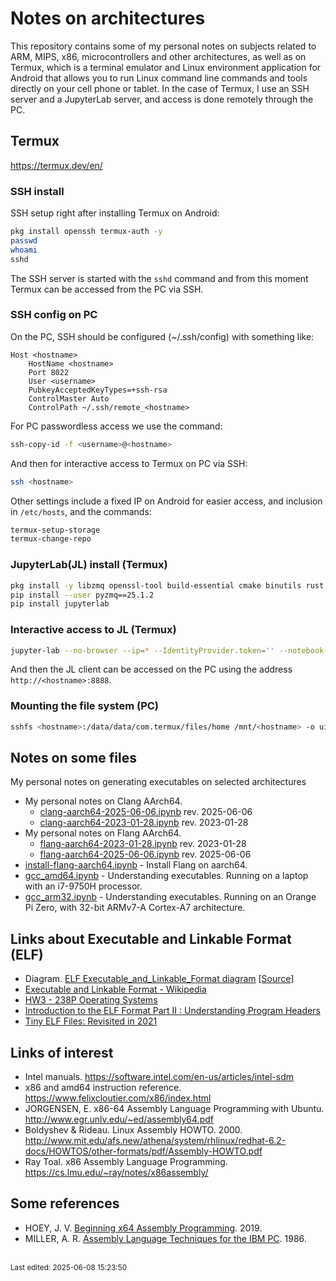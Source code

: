 # Notes on architectures

This repository contains some of my personal notes on subjects related to ARM, MIPS, x86, microcontrollers and other architectures, as well as on Termux, which is a terminal emulator and Linux environment application for Android that allows you to run Linux command line commands and tools directly on your cell phone or tablet. In the case of Termux, I use an SSH server and a JupyterLab server, and access is done remotely through the PC.

## Termux

<https://termux.dev/en/>

### SSH install

SSH setup right after installing Termux on Android:

```sh
pkg install openssh termux-auth -y
passwd
whoami
sshd
```

The SSH server is started with the `sshd` command and from this moment Termux can be accessed from the PC via SSH.

### SSH config on PC

On the PC, SSH should be configured (~/.ssh/config) with something like:

```
Host <hostname>
    HostName <hostname>
    Port 8022
    User <username>
    PubkeyAcceptedKeyTypes=+ssh-rsa
    ControlMaster Auto
    ControlPath ~/.ssh/remote_<hostname>
```

For PC passwordless access we use the command:

```sh
ssh-copy-id -f <username>@<hostname>
```

And then for interactive access to Termux on PC via SSH:

```sh
ssh <hostname>
```

Other settings include a fixed IP on Android for easier access, and inclusion in `/etc/hosts`, and the commands:

```sh
termux-setup-storage
termux-change-repo
```

### JupyterLab(JL) install (Termux)

```sh
pkg install -y libzmq openssl-tool build-essential cmake binutils rust
pip install --user pyzmq==25.1.2
pip install jupyterlab
```

### Interactive access to JL (Termux)

```sh
jupyter-lab --no-browser --ip=* --IdentityProvider.token='' --notebook-dir=~
```

And then the JL client can be accessed on the PC using the address `http://<hostname>:8888`.

### Mounting the file system (PC)

```sh
sshfs <hostname>:/data/data/com.termux/files/home /mnt/<hostname> -o uid=$(id -u),gid=$(id -g)
```

## Notes on some files

My personal notes on generating executables on selected architectures

* My personal notes on Clang AArch64.
  * [clang-aarch64-2025-06-06.ipynb](clang/clang-aarch64.ipynb) rev. 2025-06-06
  * [clang-aarch64-2023-01-28.ipynb](clang/clang-aarch64.ipynb) rev. 2023-01-28
* My personal notes on Flang AArch64.
  * [flang-aarch64-2023-01-28.ipynb](flang/flang-aarch64.ipynb) rev. 2023-01-28
  * [flang-aarch64-2025-06-06.ipynb](flang/flang-aarch64.ipynb) rev. 2025-06-06
* [install-flang-aarch64.ipynb](flang/install-flang-aarch64.ipynb) - Install Flang on aarch64.
* [gcc_amd64.ipynb](gcc/gcc_amd64.ipynb) - Understanding executables. Running on a laptop with an i7-9750H processor.
* [gcc_arm32.ipynb](gcc/gcc_arm32.ipynb) - Understanding executables. Running on an Orange Pi Zero, with 32-bit ARMv7-A Cortex-A7 architecture.

## Links about Executable and Linkable Format (ELF)

- Diagram. [ELF Executable_and_Linkable_Format diagram](img/ELF_Executable_and_Linkable_Format_diagram_by_Ange_Albertini.png) [[Source](https://upload.wikimedia.org/wikipedia/commons/e/e4/ELF_Executable_and_Linkable_Format_diagram_by_Ange_Albertini.png)]
- [Executable and Linkable Format - Wikipedia](https://en.wikipedia.org/wiki/Executable_and_Linkable_Format)
- [HW3 - 238P Operating Systems](https://ics.uci.edu/~aburtsev/238P/hw/hw3-elf/hw3-elf.html)
- [Introduction to the ELF Format Part II : Understanding Program Headers](https://blog.k3170makan.com/2018/09/introduction-to-elf-format-part-ii.html)
- [Tiny ELF Files: Revisited in 2021](https://nathanotterness.com/2021/10/tiny_elf_modernized.html)

## Links of interest

* Intel manuals. <https://software.intel.com/en-us/articles/intel-sdm>
* x86 and amd64 instruction reference. <https://www.felixcloutier.com/x86/index.html>
* JORGENSEN, E. x86-64 Assembly Language Programming with Ubuntu. <http://www.egr.unlv.edu/~ed/assembly64.pdf>
* Boldyshev & Rideau. Linux Assembly HOWTO. 2000. <http://www.mit.edu/afs.new/athena/system/rhlinux/redhat-6.2-docs/HOWTOS/other-formats/pdf/Assembly-HOWTO.pdf>
* Ray Toal. x86 Assembly Language Programming. <https://cs.lmu.edu/~ray/notes/x86assembly/>

## Some references

* HOEY, J. V. [Beginning x64 Assembly Programming](http://www.google.com.br/books/edition/Beginning_x64_Assembly_Programming/mSa7DwAAQBAJ). 2019.
* MILLER, A. R. [Assembly Language Techniques for the IBM PC](https://www.google.com.br/books/edition/Assembly_Language_Techniques_for_the_IBM/0FsgAQAAIAAJ). 1986.

<br><sub>Last edited: 2025-06-08 15:23:50</sub>
